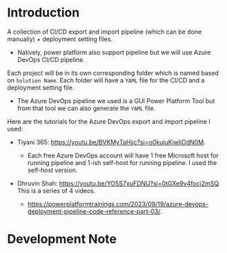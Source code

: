 # Introduction

A collection of CI/CD export and import pipeline (which can be done manually) + deployment setting files.

- Natively, power platform also support pipeline but we will use Azure DevOps CI/CD pipeline.

Each project will be in its own corresponding folder which is named based on `Solution Name`. Each folder will have a `YAML` file for the CI/CD and a deployment setting file.

- The Azure DevOps pipeline we used is a GUI Power Platform Tool but from that tool we can also generate the `YAML` file.

Here are the tutorials for the Azure DevOps export and import pipeline I used:

- Tiyani 365: https://youtu.be/BVKMyTaHjjc?si=o0kujuKjwliOdN0M.
  - Each free Azure DevOps account will have 1 free Microsoft host for running pipeline and 1-ish self-host for running pipeline. I used the self-host version.
- Dhruvin Shah: https://youtu.be/YO5S7xuFDNU?si=0tGXe9v4focj2mSQ. This is a series of 4 videos.

  - https://powerplatformtrainings.com/2023/09/19/azure-devops-deployment-pipeline-code-reference-part-03/.

# Development Note
